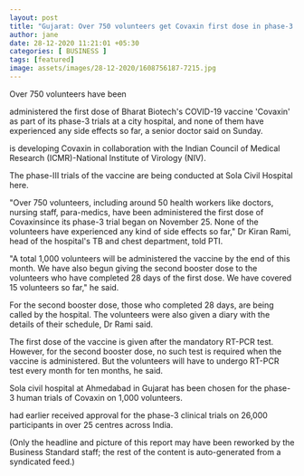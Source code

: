 ```yaml
---
layout: post
title: "Gujarat: Over 750 volunteers get Covaxin first dose in phase-3 trial"
author: jane 
date: 28-12-2020 11:21:01 +05:30 
categories: [ BUSINESS ] 
tags: [featured]
image: assets/images/28-12-2020/1608756187-7215.jpg
---
```

Over 750 volunteers have been



administered the first dose of Bharat Biotech's COVID-19 vaccine 'Covaxin' as part of its phase-3 trials at a city hospital, and none of them have experienced any side effects so far, a senior doctor said on Sunday.

is developing Covaxin in collaboration with the Indian Council of Medical Research (ICMR)-National Institute of Virology (NIV).

The phase-III trials of the vaccine are being conducted at Sola Civil Hospital here.

"Over 750 volunteers, including around 50 health workers like doctors, nursing staff, para-medics, have been administered the first dose of Covaxinsince its phase-3 trial began on November 25. None of the volunteers have experienced any kind of side effects so far," Dr Kiran Rami, head of the hospital's TB and chest department, told PTI.

"A total 1,000 volunteers will be administered the vaccine by the end of this month. We have also begun giving the second booster dose to the volunteers who have completed 28 days of the first dose. We have covered 15 volunteers so far," he said.

For the second booster dose, those who completed 28 days, are being called by the hospital. The volunteers were also given a diary with the details of their schedule, Dr Rami said.

The first dose of the vaccine is given after the mandatory RT-PCR test. However, for the second booster dose, no such test is required when the vaccine is administered. But the volunteers will have to undergo RT-PCR test every month for ten months, he said.

Sola civil hospital at Ahmedabad in Gujarat has been chosen for the phase-3 human trials of Covaxin on 1,000 volunteers.

had earlier received approval for the phase-3 clinical trials on 26,000 participants in over 25 centres across India.

(Only the headline and picture of this report may have been reworked by the Business Standard staff; the rest of the content is auto-generated from a syndicated feed.)